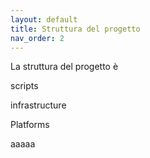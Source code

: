 ```yaml
---
layout: default
title: Struttura del progetto
nav_order: 2
---
```



La struttura del progetto è 

scripts

infrastructure

Platforms

aaaaa

